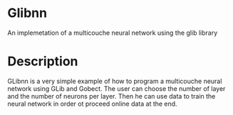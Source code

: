Glibnn
======

An implemetation of a multicouche neural network using the glib library

Description
===========

GLibnn is a very simple example of how to program a multicouche neural network using GLib and Gobect.
The user can choose the number of layer and the number of neurons per layer. Then he can use data to train the neural network in order ot proceed online data at the end.

